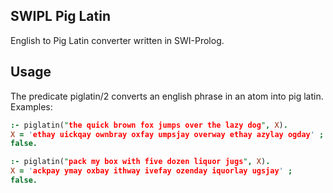 SWIPL Pig Latin
---------------
English to Pig Latin converter written in SWI-Prolog.

Usage
-----
The predicate piglatin/2 converts an english phrase in an atom into pig latin.
Examples:

```prolog
:- piglatin("the quick brown fox jumps over the lazy dog", X).
X = 'ethay uickqay ownbray oxfay umpsjay overway ethay azylay ogday' ;
false.
```
```prolog
:- piglatin("pack my box with five dozen liquor jugs", X).
X = 'ackpay ymay oxbay ithway ivefay ozenday iquorlay ugsjay' ;
false.
```
